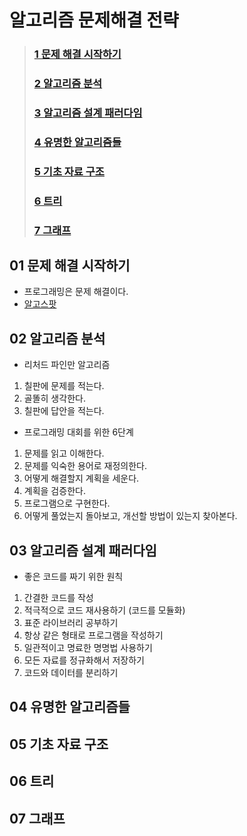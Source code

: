 # 알고리즘 문제해결 전략
>### [1 문제 해결 시작하기 ](01-문제-해결-시작하기)
>### [2 알고리즘 분석 ](02-알고리즘-분석)
>### [3 알고리즘 설계 패러다임 ](03-알고리즘-설계-패러다임)
>### [4 유명한 알고리즘들 ](04-유명한-알고리즘)
>### [5 기초 자료 구조 ](01-문제-해결-시작하기)
>### [6 트리 ](06-트리)
>### [7 그래프 ](07-그래프)
## 01 문제 해결 시작하기
- 프로그래밍은 문제 해결이다.
- [알고스팟](https://www.algospot.com)


## 02 알고리즘 분석
- 리처드 파인만 알고리즘<br>
1. 칠판에 문제를 적는다.
2. 골똘히 생각한다.
3. 칠판에 답안을 적는다.
- 프로그래밍 대회를 위한 6단계
1. 문제를 읽고 이해한다.
2. 문제를 익숙한 용어로 재정의한다.
3. 어떻게 해결할지 계획을 세운다.
4. 계획을 검증한다.
5. 프로그램으로 구현한다.
6. 어떻게 풀었는지 돌아보고, 개선할 방법이 있는지 찾아본다.


## 03 알고리즘 설계 패러다임
- 좋은 코드를 짜기 위한 원칙
1. 간결한 코드를 작성
2. 적극적으로 코드 재사용하기 (코드를 모듈화)
3. 표준 라이브러리 공부하기
4. 항상 같은 형태로 프로그램을 작성하기
5. 일관적이고 명료한 명명법 사용하기
6. 모든 자료를 정규화해서 저장하기
7. 코드와 데이터를 분리하기


## 04 유명한 알고리즘들
## 05 기초 자료 구조
## 06 트리
## 07 그래프
